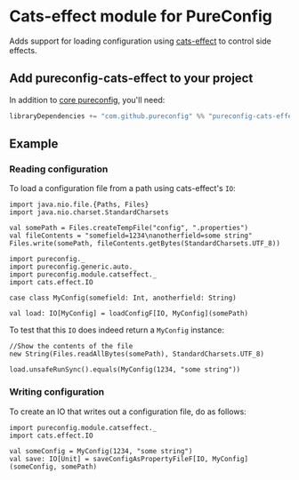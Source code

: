 # Cats-effect module for PureConfig

Adds support for loading configuration using [cats-effect](https://github.com/typelevel/cats-effect) to control side effects.

## Add pureconfig-cats-effect to your project

In addition to [core pureconfig](https://github.com/pureconfig/pureconfig), you'll need:

```scala
libraryDependencies += "com.github.pureconfig" %% "pureconfig-cats-effect" % "0.9.2"
```

## Example

### Reading configuration

To load a configuration file from a path using cats-effect's `IO`:

```tut:invisible
import java.nio.file.{Paths, Files}
import java.nio.charset.StandardCharsets

val somePath = Files.createTempFile("config", ".properties")
val fileContents = "somefield=1234\nanotherfield=some string"
Files.write(somePath, fileContents.getBytes(StandardCharsets.UTF_8))
```

```tut:silent
import pureconfig._
import pureconfig.generic.auto._
import pureconfig.module.catseffect._
import cats.effect.IO

case class MyConfig(somefield: Int, anotherfield: String)

val load: IO[MyConfig] = loadConfigF[IO, MyConfig](somePath)
```

To test that this `IO` does indeed return a `MyConfig` instance:
```tut:book
//Show the contents of the file
new String(Files.readAllBytes(somePath), StandardCharsets.UTF_8)

load.unsafeRunSync().equals(MyConfig(1234, "some string"))
```

### Writing configuration

To create an IO that writes out a configuration file, do as follows:

```tut:silent
import pureconfig.module.catseffect._
import cats.effect.IO

val someConfig = MyConfig(1234, "some string")
val save: IO[Unit] = saveConfigAsPropertyFileF[IO, MyConfig](someConfig, somePath)
```
